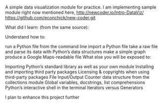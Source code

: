A simple data visualization module for practice. I am implementing sample module right now mentioned here,
http://newcoder.io/Intro-DataViz/
https://github.com/econchick/new-coder.git


What did I learn: (from the same source):

Understand how to:

run a Python file from the command line
import a Python file
take a raw file and parse its data with Python’s data structures
make a simple graph
produce a Google Maps-readable file
What else you will be exposed to:

Importing Python’s standard library as well as your own module
Installing and importing third party packages
Licensing & copyrights when using third-party packages
File Input/Output
Counter data structure from the collections module
Global variables, docstrings, list comprehensions
Python’s interactive shell in the terminal
Iterators versus Generators



I plan to enhance this project further

